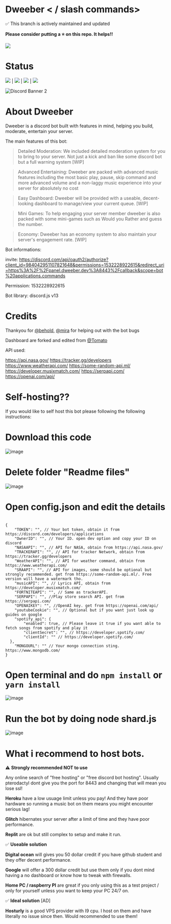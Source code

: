# Dweeber < / slash commands>

✅ This branch is actively maintained and updated

**Please consider putting a ⭐ on this repo. It helps!!**

![](readmefiles/dweeber-half.jpg)

# Status

![](https://img.shields.io/github/issues/dchu096/dweeber) | ![](https://img.shields.io/github/forks/dchu096/dweeber) | ![](https://img.shields.io/github/stars/dchu096/dweeber) | ![](https://img.shields.io/github/license/dchu096/dweeber) 

![Discord Banner 2](https://discordapp.com/api/guilds/958317326585987112/widget.png?style=banner2)


# About Dweeber


Dweeber is a discord bot built with features in mind, helping you build, moderate, entertain your server.

The main features of this bot:


> Detailed Moderation: We included detailed moderation system for you to bring to your server. Not just a kick and ban like some discord bot but a full warning system [WIP]



> Advanced Entertaining: Dweeber are packed with advanced music features including the most basic play, pause, skip command and more advanced volume and a non-laggy music experience into your server for absolutely no cost



> Easy Dashboard: Dweeber will be provided with a useable, decent-looking dashboard to manage/view your current queue. [WIP]



> Mini Games: To help engaging your server member dweeber is also packed with some mini-games such as Would you Rather and guess the number.



> Economy: Dweeber has an economy system to also maintain your server's engagement rate. [WIP]


Bot informations:

invite: https://discord.com/api/oauth2/authorize?client_id=984042951107821648&permissions=1532228922615&redirect_uri=https%3A%2F%2Fpanel.dweeber.dev%3A8443%2Fcallback&scope=bot%20applications.commands

Permission: 1532228922615

Bot library: discord.js v13

# Credits

Thankyou for [@behold](https://github.com/BeholdIsLost), [@mira](https://github.com/MiraBellierr) for helping out with the bot bugs

Dashboard are forked and edited from [@Tomato](https://github.com/Tomato6966)

API used:

https://api.nasa.gov/
https://tracker.gg/developers
https://www.weatherapi.com/
https://some-random-api.ml/
https://developer.musixmatch.com/
https://serpapi.com/
https://openai.com/api/


# Self-hosting??

If you would like to self host this bot please following the following instructions:

# Download this code 

![image](https://user-images.githubusercontent.com/39256422/183834055-6dccccbe-c92c-4026-80a1-13dcf7f86549.png)

# Delete folder "Readme files"

![image](https://user-images.githubusercontent.com/39256422/183834271-cb1ff333-7d56-40d3-9e02-8c2ed6d2d177.png)


# Open config.json and edit the details

```

{
    "TOKEN": "", // Your bot token, obtain it from https://discord.com/developers/applications
    "OwnerID": "", // Your ID. open dev option and copy your ID on discord
    "NASAAPI": "", // API for NASA, obtain from https://api.nasa.gov/
    "TRACKERAPI": "", // API for tracker Network, obtain from https://tracker.gg/developers
    "WeatherAPI": "", // API for weather command, obtain from https://www.weatherapi.com/
    "SRAAPI": "", // API for images, some should be optional but strongly recommended. get from https://some-random-api.ml/. Free version will have a watermark tho.
    "musicAPI": "", // Lyrics API, obtain from https://developer.musixmatch.com/
    "FORTNITEAPI": "", // Same as trackerAPI.
    "SERPAPI": "", //Play store search API. get from https://serpapi.com/
    "OPENAIKEY": "", //OpenAI key. get from https://openai.com/api/
    "youtubeCookie": "", // Optional but if you want just look up guides on google
    "spotify_api": {
        "enabled": true, // Please leave it true if you want able to fetch songs from spotify and play it
        "clientSecret": "", // https://developer.spotify.com/
        "clientId": "" // https://developer.spotify.com/
  },
    "MONGOURL": "" // Your mongo connection sting. https://www.mongodb.com/
}
```

# Open terminal and do `npm install` or `yarn install`

![image](https://user-images.githubusercontent.com/39256422/183834633-0297ca5c-fb7f-4690-9546-713942ac848e.png)


# Run the bot by doing node shard.js

![image](https://user-images.githubusercontent.com/39256422/183834684-23a939e9-4774-4d5c-a820-007b5d622ad3.png)

# What i recommend to host bots.

⚠️ **Strongly recommended NOT to use**

Any online search of "free hosting" or "free discord bot hosting". Usually pterodactyl dont give you the port for 8443 and changing that will mean you lose ssl!

**Heroku** have a low usuage limit unless you pay! And they have poor hardware so running a music bot on them means you might encounter serious lag!

**Glitch** hibernates your server after a limit of time and they have poor performance.

**Replit** are ok but still complex to setup and make it run.

✅ **Useable solution**

**Digital ocean** will gives you 50 dollar credit if you have github student and they offer decent performance.

**Google** will offer a 300 dollar credit but use them only if you dont mind having a no dashboard or know how to tweak with firewalls.

**Home PC / raspberry PI** are great if you only using this as a test project / only for yourself unless you want to keep your PC 24/7 on.


✅ **Ideal solution** [AD]

**Hosturly** is a good VPS provider with I9 cpu. I host on them and have literally no issue since then. Would recommended to use them!

